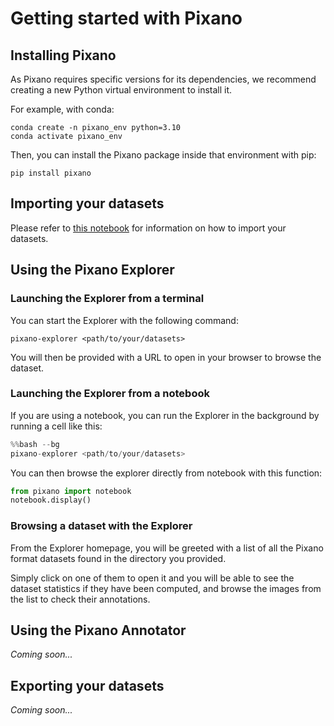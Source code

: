 # Getting started with Pixano


## Installing Pixano

As Pixano requires specific versions for its dependencies, we recommend creating a new Python virtual environment to install it.

For example, with conda:

```shell
conda create -n pixano_env python=3.10
conda activate pixano_env
```

Then, you can install the Pixano package inside that environment with pip:

```shell
pip install pixano
```


## Importing your datasets

Please refer to [this notebook](https://github.com/pixano/pixano/tree/main/notebooks/dataset/import_dataset.ipynb) for information on how to import your datasets.


## Using the Pixano Explorer

### Launching the Explorer from a terminal

You can start the Explorer with the following command:

```shell
pixano-explorer <path/to/your/datasets>
```

You will then be provided with a URL to open in your browser to browse the dataset.

### Launching the Explorer from a notebook

If you are using a notebook, you can run the Explorer in the background by running a cell like this:

```python
%%bash --bg
pixano-explorer <path/to/your/datasets>
```

You can then browse the explorer directly from notebook with this function:

```python
from pixano import notebook
notebook.display()
```

### Browsing a dataset with the Explorer

From the Explorer homepage, you will be greeted with a list of all the Pixano format datasets found in the directory you provided.

Simply click on one of them to open it and you will be able to see the dataset statistics if they have been computed, and browse the images from the list to check their annotations.


## Using the Pixano Annotator

*Coming soon...*


## Exporting your datasets

*Coming soon...*
